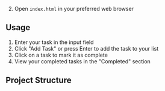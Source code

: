 2. Open `index.html` in your preferred web browser

## Usage

1. Enter your task in the input field
2. Click "Add Task" or press Enter to add the task to your list
3. Click on a task to mark it as complete
4. View your completed tasks in the "Completed" section

## Project Structure
